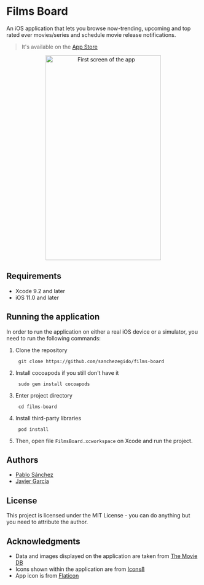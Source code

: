 # Films Board

An iOS application that lets you browse now-trending, upcoming and top rated ever movies/series and schedule movie release notifications.

> It's available on the [App Store](https://itunes.apple.com/us/app/films-board/id1363711674?ls=1&mt=8)

<p align="center">
  <img src="https://psanchez.neocities.org/FirstScreen.jpg" alt="First screen of the app" width="300" height="533">
</p>

## Requirements

* Xcode 9.2 and later
* iOS 11.0 and later

## Running the application

In order to run the application on either a real iOS device or a simulator, you need to run the following commands:

1. Clone the repository

        git clone https://github.com/sanchezegido/films-board
        
2. Install cocoapods if you still don't have it
   
        sudo gem install cocoapods

3. Enter project directory
        
        cd films-board

4. Install third-party libraries
        
        pod install

5. Then, open file `FilmsBoard.xcworkspace` on Xcode and run the project.

## Authors
* [Pablo Sánchez](https://github.com/sanchezegido)
* [Javier García](https://github.com/pitisflow)

## License
This project is licensed under the MIT License - you can do anything but you need to attribute the author.

## Acknowledgments
* Data and images displayed on the application are taken from [The Movie DB](https://www.themoviedb.org/documentation/api)
* Icons shown within the application are from [Icons8](https://icons8.com/ios)
* App icon is from [Flaticon](https://www.flaticon.com/)
